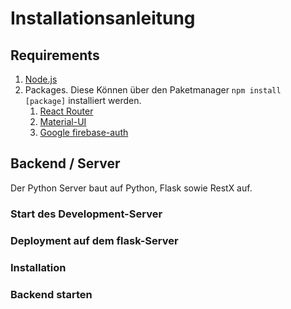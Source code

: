 # Installationsanleitung

## Requirements

1. [Node.js](https://nodejs.org/en/)
2. Packages. Diese Können über den Paketmanager `npm install [package]` installiert werden.
	1. [React Router](https://reactrouter.com/)
	2. [Material-UI](https://material-ui.com/)
	3. [Google firebase-auth](https://firebase.google.com/docs/auth)

## Backend / Server

Der Python Server baut auf Python, Flask sowie RestX auf.

### Start des Development-Server

### Deployment auf dem flask-Server

### Installation

### Backend starten